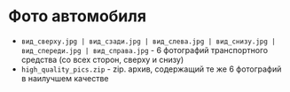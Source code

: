 Фото автомобиля
====

* `вид_сверху.jpg | вид_сзади.jpg | вид_слева.jpg | вид_снизу.jpg | вид_спереди.jpg | вид_справа.jpg` - 6 фотографий транспортного средства (со всех сторон, сверху и снизу)
* `high_quality_pics.zip` - zip. архив, содержащий те же 6 фотографий в наилучшем качестве
